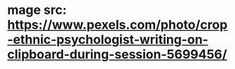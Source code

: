 # mage src: https://www.pexels.com/photo/crop-ethnic-psychologist-writing-on-clipboard-during-session-5699456/